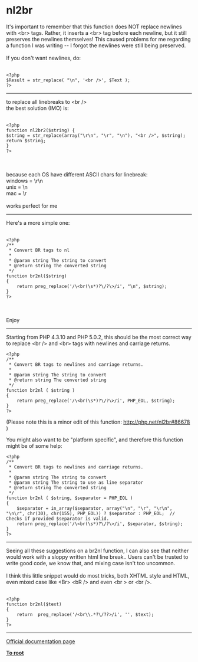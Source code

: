 # nl2br



It&apos;s important to remember that this function does NOT replace newlines with &lt;br&gt; tags. Rather, it inserts a &lt;br&gt; tag before each newline, but it still preserves the newlines themselves! This caused problems for me regarding a function I was writing -- I forgot the newlines were still being preserved.<br><br>If you don&apos;t want newlines, do:<br><br>

```
<?php
$Result = str_replace( "\n", '<br />', $Text );
?>
```
  

---

to replace all linebreaks to &lt;br /&gt;<br>the best solution (IMO) is:<br><br>

```
<?php
function nl2br2($string) {
$string = str_replace(array("\r\n", "\r", "\n"), "<br />", $string);
return $string;
}
?>
```
<br><br>because each OS have different ASCII chars for linebreak:<br>windows = \r\n<br>unix = \n<br>mac = \r<br><br>works perfect for me  

---

Here&apos;s a more simple one:<br><br>

```
<?php
/**
 * Convert BR tags to nl
 *
 * @param string The string to convert
 * @return string The converted string
 */
function br2nl($string)
{
    return preg_replace('/\<br(\s*)?\/?\>/i', "\n", $string);
}
?>
```
<br><br>Enjoy  

---

Starting from PHP 4.3.10 and PHP 5.0.2, this should be the most correct way to replace &lt;br /&gt; and &lt;br&gt; tags with newlines and carriage returns.<br>

```
<?php
/**
 * Convert BR tags to newlines and carriage returns.
 *
 * @param string The string to convert
 * @return string The converted string
 */
function br2nl ( $string )
{
    return preg_replace('/\<br(\s*)?\/?\>/i', PHP_EOL, $string);
}
?>
```

(Please note this is a minor edit of this function: http://php.net/nl2br#86678 )

You might also want to be "platform specific", and therefore this function might be of some help:


```
<?php
/**
 * Convert BR tags to newlines and carriage returns.
 *
 * @param string The string to convert
 * @param string The string to use as line separator
 * @return string The converted string
 */
function br2nl ( $string, $separator = PHP_EOL )
{
    $separator = in_array($separator, array("\n", "\r", "\r\n", "\n\r", chr(30), chr(155), PHP_EOL)) ? $separator : PHP_EOL;  // Checks if provided $separator is valid.
    return preg_replace('/\<br(\s*)?\/?\>/i', $separator, $string);
}
?>
```
  

---

Seeing all these suggestions on a br2nl function, I can also see that neither would work with a sloppy written html line break.. Users can&apos;t be trusted to write good code, we know that, and mixing case isn&apos;t too uncommon.<br><br>I think this little snippet would do most tricks, both XHTML style and HTML, even mixed case like &lt;Br&gt; &lt;bR /&gt; and even &lt;br            &gt; or &lt;br     /&gt;.<br><br>

```
<?php
function br2nl($text)
{
    return  preg_replace('/<br\\.*?\/??>/i', '', $text);
}
?>
```
  

---

[Official documentation page](https://www.php.net/manual/en/function.nl2br.php)

**[To root](/README.md)**